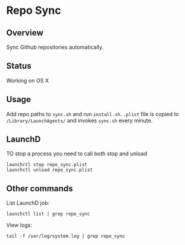 # Repo Sync

## Overview

Sync Github repositories automatically.

## Status

Working on OS X

## Usage

Add repo paths to `sync.sh` and run `install.sh`. `.plist` file is copied to
`/Library/LaunchAgents/` and invokes `sync.sh` every minute.

## LaunchD

TO stop a process you need to call both stop and unload

```
launchctl stop repo_sync.plist
launchctl unload repo_sync.plist
```

## Other commands

List LaunchD job:

```
launchctl list | grep repo_sync
```

View logs:

```
tail -f /var/log/system.log | grep repo_sync
```
